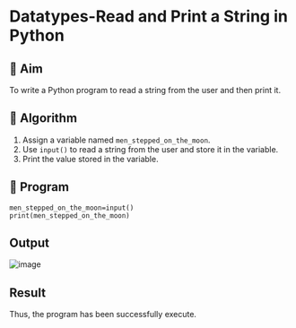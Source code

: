 # Datatypes-Read and Print a String in Python

## 🎯 Aim
To write a Python program to read a string from the user and then print it.

## 🧠 Algorithm
1. Assign a variable named `men_stepped_on_the_moon`.
2. Use `input()` to read a string from the user and store it in the variable.
3. Print the value stored in the variable.

## 🧾 Program
```
men_stepped_on_the_moon=input()  
print(men_stepped_on_the_moon)
```

## Output
![image](https://github.com/user-attachments/assets/1156571a-b55f-4ae2-b1ad-ee3899009177)


## Result
 Thus, the program has been successfully execute. 
